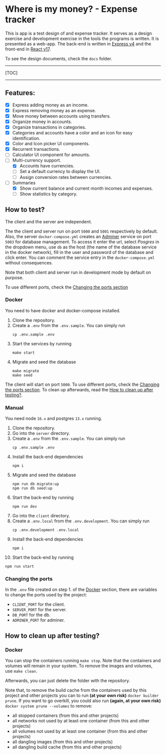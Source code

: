 # Where is my money? - Expense tracker

This is app is a test design of and expense tracker.
It serves as a design exercise and development exercise in the tools the programs is written.
It is presented as a web-app.
The back-end is written in [Express v4](http://expressjs.com/) and the front-end in [React v17](https://reactjs.org/).

To see the design documents, check the `docs` folder.

---

[TOC]

---

## Features:

- [x] Express adding money as an income.
- [x] Express removing money as an expense.
- [x] Move money between accounts using transfers.
- [x] Organize money in accounts.
- [x] Organize transactions in categories.
- [x] Categories and accounts have a color and an icon for easy identification.
- [x] Color and Icon picker UI components.
- [x] Recurrent transactions.
- [ ] Calculator UI component for amounts.
- [ ] Multi-currency support.
  - [x] Accounts have currencies.
  - [ ] Set a default currency to display the UI.
  - [ ] Assign conversion rates between currencies.
- [ ] Summaries
  - [x] Show current balance and current month incomes and expenses.
  - [ ] Show statistics by category.

## How to test?

The client and the server are independent.

The the client and server run on port `5000` and `5001` respectively by default.
Also, the server `docker-compose.yml` creates an [Adminer](https://www.adminer.org/) service on port `5003` for database management.
To access it enter the url, select _Posgres_ in the dropdown menu, use `db` as the host (the name of the database service in the docker network), fill in the user and password of the database and click enter.
You can comment the service entry in the `docker-compose.yml` without consequences.

Note that both client and server run in development mode by default on purpose.

To use different ports, check the [Changing the ports section](#changing-the-ports)

### Docker

You need to have docker and docker-compose installed.

1. Clone the repository.
2. Create a `.env` from the `.env.sample`.
   You can simply run
   ```shell
   cp .env.sample .env
   ```
3. Start the services by running
   ```shell
   make start
   ```
4. Migrate and seed the database
   ```shell
   make migrate
   make seed
   ```

The client will start on port `5000`.
To use different ports, check the [Changing the ports section](#changing-the-ports).
To clean up afterwards, read the [How to clean up after testing?](#how-to-clean-up-after-testing?).

### Manual

You need node `16.x` and postgres `13.x` running.

1. Clone the repository.
2. Go into the `server` directory.
3. Create a `.env` from the `.env.sample`.
   You can simply run
   ```shell
   cp .env.sample .env
   ```
4. Install the back-end dependencies
   ```
   npm i
   ```
5. Migrate and seed the database
   ```
   npm run db migrate:up
   npm run db seed:up
   ```
6. Start the back-end by running
   ```
   npm run dev
   ```
7. Go into the `client` directory.
8. Create a `.env.local` from the `.env.development`.
   You can simply run
   ```shell
   cp .env.development .env.local
   ```
9. Install the back-end dependencies
   ```
   npm i
   ```
10. Start the back-end by running

```
npm run start
```

### Changing the ports

In the `.env` file created on step 1. of the [Docker](###docker) section, there are variables to change the ports used by the project:

- `CLIENT_PORT` for the client.
- `SERVER_PORT` for the server.
- `DB_PORT` for the db.
- `ADMINER_PORT` for adminer.

## How to clean up after testing?

### Docker

You can stop the containers running `make stop`.
Note that the containers and volumes will remain in your system.
To remove the images and volumes, use `make clean`.

Afterwards, you can just delete the folder with the repository.

Note that, to remove the build cache from the containers used by this project and other projects you can to run **(at your own risk)** `docker builder prune`.
If you want to go overkill, you could also run **(again, at your own risk)** `docker system prune --volumes` to remove:

- all stopped containers (from this and other projects)
- all networks not used by at least one container (from this and other projects)
- all volumes not used by at least one container (from this and other projects)
- all dangling images (from this and other projects)
- all dangling build cache (from this and other projects)
